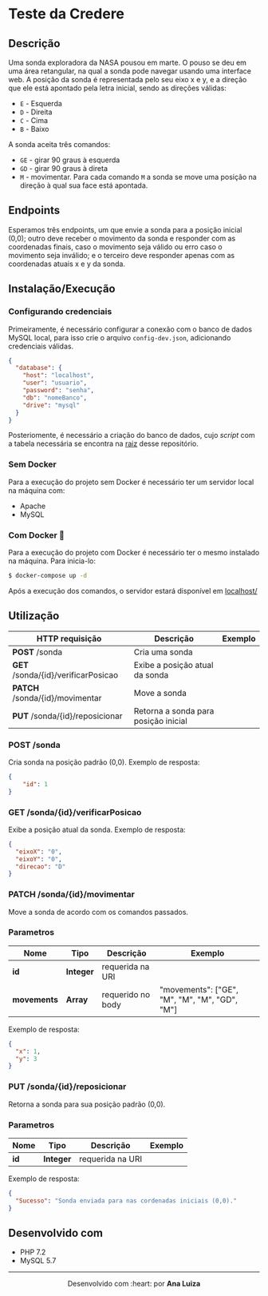# Teste da Credere

## Descrição
Uma sonda exploradora da NASA pousou em marte. O pouso se deu em uma área retangular, na qual a sonda pode navegar usando uma interface web. A posição da sonda é representada pelo seu eixo x e y, e a direção que ele está apontado pela letra inicial, sendo as direções válidas:

- `E` - Esquerda
- `D` - Direita
- `C` - Cima
- `B` - Baixo

A sonda aceita três comandos:

- `GE` - girar 90 graus à esquerda
- `GD` - girar 90 graus à direta
- `M` - movimentar. Para cada comando `M` a sonda se move uma posição na direção à qual sua face está apontada.

## Endpoints

Esperamos três endpoints, um que envie a sonda para a posição inicial (0,0); outro deve receber o movimento da sonda e responder com as coordenadas finais, caso o movimento seja válido ou erro caso o movimento seja inválido; e o terceiro deve responder apenas com as coordenadas atuais x e y da sonda.

## Instalação/Execução

### Configurando credenciais
Primeiramente, é necessário configurar a conexão com o banco de dados MySQL local, para isso crie o arquivo ```config-dev.json```, adicionando credenciais válidas.

```json
{
  "database": {
    "host": "localhost",
    "user": "usuario",
    "password": "senha",
    "db": "nomeBanco",
    "drive": "mysql"
  }
}
```

Posteriomente, é necessário a criação do banco de dados, cujo *script* com a tabela necessária se encontra na [raiz](scriptBanco.sql) desse repositório. 

### Sem Docker
Para a execução do projeto sem Docker é necessário ter um servidor local na máquina com:
- Apache
- MySQL

### Com Docker 🐳
Para a execução do projeto com Docker é necessário ter o mesmo instalado na máquina. Para inicia-lo:
```bash
$ docker-compose up -d
```
Após a execução dos comandos, o servidor estará disponível em [localhost/](http://localhost/)

## Utilização

HTTP requisição                      | Descrição                            | Exemplo
------------------------------------ | ------------------------------------ | ------------------------
**POST** /sonda                      | Cria uma sonda                       | 
**GET** /sonda/{id}/verificarPosicao | Exibe a posição atual da sonda       | 
**PATCH** /sonda/{id}/movimentar     | Move a sonda                         | 
**PUT** /sonda/{id}/reposicionar     | Retorna a sonda para posição inicial |

### POST /sonda
Cria sonda na posição padrão (0,0).
Exemplo de resposta:
```json
{
    "id": 1
}
```

### GET /sonda/{id}/verificarPosicao
Exibe a posição atual da sonda.
Exemplo de resposta:
```json
{
  "eixoX": "0",
  "eixoY": "0",
  "direcao": "D"
}
```

### PATCH /sonda/{id}/movimentar
Move a sonda de acordo com os comandos passados.

### Parametros
Nome           | Tipo        | Descrição         | Exemplo
-------------- | ----------- | ----------------- | --------------------------------
 **id**        | **Integer** | requerida na URI  | 
 **movements** | **Array**   | requerido no body | "movements": ["GE", "M", "M", "M", "GD", "M"]

Exemplo de resposta:
```json
{
  "x": 1,
  "y": 3
}
```

### PUT /sonda/{id}/reposicionar
Retorna a sonda para sua posição padrão (0,0).

### Parametros

Nome    | Tipo        | Descrição        | Exemplo
------- | ----------- | ---------------- | -------------------------
 **id** | **Integer** | requerida na URI | 

Exemplo de resposta:
```json
{
  "Sucesso": "Sonda enviada para nas cordenadas iniciais (0,0)."
}
```

## Desenvolvido com
* PHP 7.2
* MySQL 5.7 

---

<p align="center">
    Desenvolvido com :heart: por <b>Ana Luiza</b>
</p>